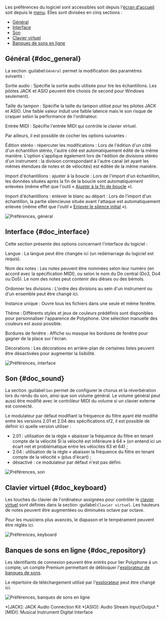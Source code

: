 Les préférences du logiciel sont accessibles soit depuis l'[écran d'accueil](manual/index.md) soit depuis le [menu](manual/menu.md#doc_shortcuts).
Elles sont divisées en cinq sections&nbsp;:

* [Général](#doc_general)
* [Interface](#doc_interface)
* [Son](#doc_sound)
* [Clavier virtuel](#doc_keyboard)
* [Banques de sons en ligne](#doc_repository)


## Général {#doc_general}


La section :guilabel:`Général` permet la modification des paramètres suivants&nbsp;:

Sortie audio
: Spécifie la sortie audio utilisée pour lire les échantillons.
  Les pilotes JACK et ASIO peuvent être choisis (le second pour Windows seulement).

Taille du tampon
: Spécifie la taille du tampon utilisé pour les pilotes JACK et ASIO.
  Une faible valeur induit une faible latence mais le son risque de craquer selon la performance de l'ordinateur.

Entrée MIDI
: Spécifie l'entrée MIDI qui contrôle le clavier virtuel.

Par ailleurs, il est possible de cocher les options suivantes&nbsp;:

Édition stéréo&nbsp;: répercuter les modifications
: Lors de l'édition d'un côté d'un échantillon stéréo, l'autre côté est automatiquement édité de la même manière.
  L'option s'applique également lors de l'édition de divisions stéréo d'un instrument&nbsp;: la division correspondant à l'autre canal (et ayant les mêmes étendues de notes et de vélocités) est éditée de la même manière.

Import d'échantillons&nbsp;: ajuster à la boucle
: Lors de l'import d'un échantillon, les données situées après la fin de la boucle sont automatiquement enlevées (même effet que l'outil «&nbsp;[Ajuster à la fin de boucle](manual/soundfont-editor/tools/sample-tools.md#doc_trimloop)&nbsp;»).

Import d'échantillons&nbsp;: enlever le blanc au départ
: Lors de l'import d'un échantillon, la partie silencieuse située avant l'attaque est automatiquement enlevée (même effet que l'outil «&nbsp;[Enlever le silence initial](manual/soundfont-editor/tools/sample-tools.md#doc_removeblank)&nbsp;»).


![Préférences, général](images/settings_general.png "Préférences, général")


## Interface {#doc_interface}


Cette section présente des options concernant l'interface du logiciel&nbsp;:

Langue
: La langue peut être changée ici (un redémarrage du logiciel est requis).

Nom des notes
: Les notes peuvent être nommées selon leur numéro (en accord avec la spécification MIDI), ou selon le nom du Do central (Do3, Do4 ou Do5).
  Le nom des notes peut contenir des dièses ou des bémols.

Ordonner les divisions
: L'ordre des divisions au sein d'un instrument ou d'un ensemble peut être changé ici.

Instance unique
: Ouvre tous les fichiers dans une seule et même fenêtre.

Thème
: Différents styles et jeux de couleurs prédéfinis sont disponibles pour personnaliser l'apparence de Polyphone.
  Une sélection manuelle des couleurs est aussi possible.

Bordures de fenêtre
: Affiche ou masque les bordures de fenêtre pour gagner de la place sur l'écran.

Décorations
: Les décorations en arrière-plan de certaines listes peuvent être désactivées pour augmenter la lisibilité.


![Préférences, interface](images/settings_interface.png "Préférences, interface")


## Son {#doc_sound}


La section :guilabel:`Son` permet de configurer le chorus et la réverbération lors du rendu du son, ainsi que son volume général.
Le volume général peut aussi être modifié avec le contrôleur MIDI du volume si un clavier externe est connecté.

Le modulateur par défaut modifiant la fréquence du filtre ayant été modifié entre les versions 2.01 et 2.04 des spécifications sf2, il est possible de définir ici quelle version utiliser&nbsp;:

* 2.01&nbsp;: utilisation de la règle «&nbsp;abaisser la fréquence du filtre en tenant compte de la vélocité SI la vélocité est inférieure à 64&nbsp;» (on entend ici un écart net et problématique entre les vélocités 63 et 64)&nbsp;;
* 2.04&nbsp;: utilisation de la règle «&nbsp;abaisser la fréquence du filtre en tenant compte de la vélocité&nbsp;» (plus d'écart)&nbsp;;
* désactivé&nbsp;: ce modulateur par défaut n'est pas défini.


![Préférences, son](images/settings_sound.png "Préférences, son")


## Clavier virtuel {#doc_keyboard}


Les touches du clavier de l'ordinateur assignées pour contrôler le [clavier virtuel](manual/soundfont-editor/toolbar.md#doc_keyboard) sont définies dans la section :guilabel:`Clavier virtuel`.
Les hauteurs de notes peuvent être augmentées ou diminuées octave par octave.

Pour les musiciens plus avancés, le diapason et le tempérament peuvent être réglés ici.


![Préférences, keyboard](images/settings_keyboard.png "Préférences, keyboard")


## Banques de sons en ligne {#doc_repository}


Les identifiants de connexion peuvent être entrés pour lier Polyphone à un compte, un compte Premium permettant de débloquer l'[explorateur de banques de sons](manual/soundfont-browser.md).

Le répertoire de téléchargement utilisé par l'[explorateur](manual/soundfont-browser.md) peut être changé ici.


![Préférences, banques de sons en ligne](images/settings_repository.png "Préférences, banques de sons en ligne")



*[JACK]: JACK Audio Connection Kit
*[ASIO]: Audio Stream Input/Output
*[MIDI]: Musical Instrument Digital Interface